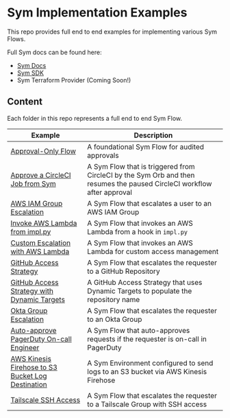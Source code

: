 # Sym Implementation Examples

This repo provides full end to end examples for implementing various Sym Flows.

Full Sym docs can be found here:
- [Sym Docs](https://docs.symops.com/docs)
- [Sym SDK](https://sdk.docs.symops.com/)
- Sym Terraform Provider (Coming Soon!)

## Content
Each folder in this repo represents a full end to end Sym Flow.

| Example                                                                 | Description                                                                                                            |
|-------------------------------------------------------------------------|------------------------------------------------------------------------------------------------------------------------|
| [Approval-Only Flow](approvals)                                         | A foundational Sym Flow for audited approvals                                                                          |
| [Approve a CircleCI Job from Sym](approve_circleci_job)                 | A Sym Flow that is triggered from CircleCI by the Sym Orb and then resumes the paused CircleCI workflow after approval |
| [AWS IAM Group Escalation](aws_iam_strategy)                            | A Sym Flow that escalates a user to an AWS IAM Group                                                                   |
| [Invoke AWS Lambda from impl.py](aws_lambda_sdk)                        | A Sym Flow that invokes an AWS Lambda from a hook in `impl.py`                                                         |
| [Custom Escalation with AWS Lambda](aws_lambda_strategy)                | A Sym Flow that invokes an AWS Lambda for custom access management                                                     |
| [GitHub Access Strategy](github_access_strategy)                        | A Sym Flow that escalates the requester to a GitHub Repository                                                         |
| [GitHub Access Strategy with Dynamic Targets](github_dynamic_targets)   | A GitHub Access Strategy that uses Dynamic Targets to populate the repository name                                     |
| [Okta Group Escalation](okta_access_strategy)                           | A Sym Flow that escalates the requester to an Okta Group                                                               |
| [Auto-approve PagerDuty On-call Engineer](pagerduty_on_call)            | A Sym Flow that auto-approves requests if the requester is on-call in PagerDuty                                        |
| [AWS Kinesis Firehose to S3 Bucket Log Destination](s3_log_destination) | A Sym Environment configured to send logs to an S3 bucket via AWS Kinesis Firehose                                     |
| [Tailscale SSH Access](tailscale_ssh_access)                            | A Sym Flow that escalates the requester to a Tailscale Group with SSH access                                           |

